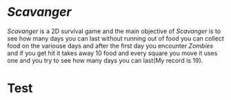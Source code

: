 *Scavanger*
========= 

*Scavanger* is a 2D survival game and the main objective of *Scavanger* is to see how many days you can last without running out of food you can collect food on the variouse days and after the first day you encounter *Zombies* and if you get hit it takes away 10 food and every square you move it uses one and you try to see how many days you can last(My record is 19).
            
# Test
